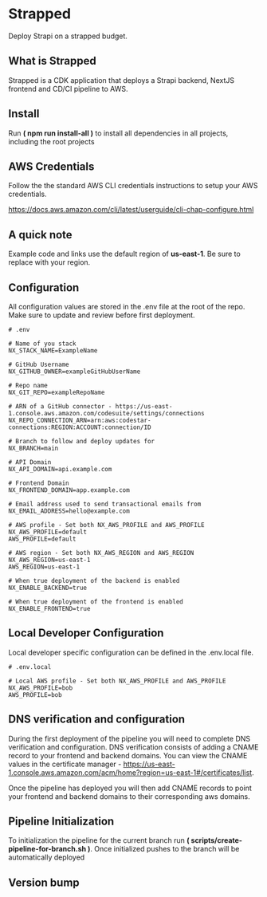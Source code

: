 # Strapped
Deploy Strapi on a strapped budget.

## What is Strapped
Strapped is a CDK application that deploys a Strapi backend, NextJS frontend and CD/CI pipeline
to AWS.

## Install
Run **( npm run install-all )** to install all dependencies in all projects,
including the root projects

## AWS Credentials
Follow the the standard AWS CLI credentials instructions to setup your AWS credentials.

https://docs.aws.amazon.com/cli/latest/userguide/cli-chap-configure.html


## A quick note
Example code and links use the default region of **us-east-1**. Be sure to replace with your region.

## Configuration
All configuration values are stored in the .env file at the root of the repo.
Make sure to update and review before first deployment.

``` properties
# .env

# Name of you stack
NX_STACK_NAME=ExampleName

# GitHub Username
NX_GITHUB_OWNER=exampleGitHubUserName

# Repo name
NX_GIT_REPO=exampleRepoName

# ARN of a GitHub connector - https://us-east-1.console.aws.amazon.com/codesuite/settings/connections
NX_REPO_CONNECTION_ARN=arn:aws:codestar-connections:REGION:ACCOUNT:connection/ID

# Branch to follow and deploy updates for
NX_BRANCH=main

# API Domain
NX_API_DOMAIN=api.example.com

# Frontend Domain
NX_FRONTEND_DOMAIN=app.example.com

# Email address used to send transactional emails from
NX_EMAIL_ADDRESS=hello@example.com

# AWS profile - Set both NX_AWS_PROFILE and AWS_PROFILE
NX_AWS_PROFILE=default
AWS_PROFILE=default

# AWS region - Set both NX_AWS_REGION and AWS_REGION
NX_AWS_REGION=us-east-1
AWS_REGION=us-east-1

# When true deployment of the backend is enabled
NX_ENABLE_BACKEND=true

# When true deployment of the frontend is enabled
NX_ENABLE_FRONTEND=true
```

## Local Developer Configuration
Local developer specific configuration can be defined in the .env.local file.

``` properties
# .env.local

# Local AWS profile - Set both NX_AWS_PROFILE and AWS_PROFILE
NX_AWS_PROFILE=bob
AWS_PROFILE=bob

```

## DNS verification and configuration
During the first deployment of the pipeline you will need to complete DNS verification and configuration. DNS  verification consists of adding a CNAME record to your frontend and backend
domains. You can view the CNAME values in the certificate manager - https://us-east-1.console.aws.amazon.com/acm/home?region=us-east-1#/certificates/list.


Once the pipeline has deployed you will then add CNAME records to point your frontend and backend
domains to their corresponding aws domains.

## Pipeline Initialization
To initialization the pipeline for the current branch run **( scripts/create-pipeline-for-branch.sh )**.
Once initialized pushes to the branch will be automatically deployed

## Version bump

